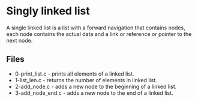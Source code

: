# Singly linked list
A single linked list is a list with a forward navigation that contains nodes, each node contains the actual data and a link or reference or pointer to the next node.
## Files
- 0-print_list.c - prints all elements of a linked list.
- 1-list_len.c - returns the number of elements in linked list.
- 2-add_node.c - adds a new node to the beginning of a linked list.
- 3-add_node_end.c - adds a new node to the end of a linked list.
